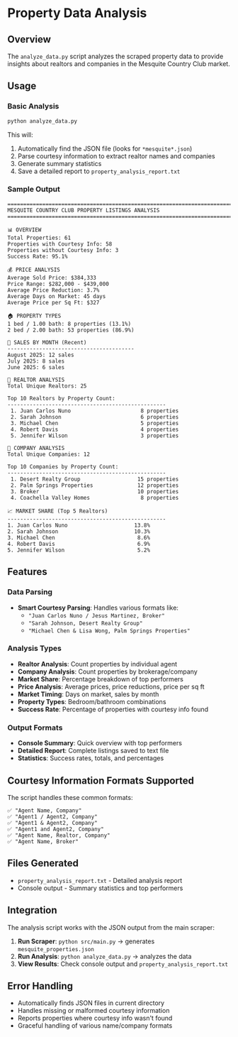 # Property Data Analysis

## Overview

The `analyze_data.py` script analyzes the scraped property data to provide insights about realtors and companies in the Mesquite Country Club market.

## Usage

### Basic Analysis
```bash
python analyze_data.py
```

This will:
1. Automatically find the JSON file (looks for `*mesquite*.json`)
2. Parse courtesy information to extract realtor names and companies
3. Generate summary statistics
4. Save a detailed report to `property_analysis_report.txt`

### Sample Output

```
================================================================================
MESQUITE COUNTRY CLUB PROPERTY LISTINGS ANALYSIS
================================================================================

📊 OVERVIEW
Total Properties: 61
Properties with Courtesy Info: 58
Properties without Courtesy Info: 3
Success Rate: 95.1%

💰 PRICE ANALYSIS
Average Sold Price: $384,333
Price Range: $282,000 - $439,000
Average Price Reduction: 3.7%
Average Days on Market: 45 days
Average Price per Sq Ft: $327

🏠 PROPERTY TYPES
1 bed / 1.00 bath: 8 properties (13.1%)
2 bed / 2.00 bath: 53 properties (86.9%)

📅 SALES BY MONTH (Recent)
----------------------------------------
August 2025: 12 sales
July 2025: 8 sales
June 2025: 6 sales

👥 REALTOR ANALYSIS
Total Unique Realtors: 25

Top 10 Realtors by Property Count:
--------------------------------------------------
 1. Juan Carlos Nuno                      8 properties
 2. Sarah Johnson                         6 properties
 3. Michael Chen                          5 properties
 4. Robert Davis                          4 properties
 5. Jennifer Wilson                       3 properties

🏢 COMPANY ANALYSIS
Total Unique Companies: 12

Top 10 Companies by Property Count:
--------------------------------------------------
 1. Desert Realty Group                  15 properties
 2. Palm Springs Properties              12 properties
 3. Broker                               10 properties
 4. Coachella Valley Homes                8 properties

📈 MARKET SHARE (Top 5 Realtors)
--------------------------------------------------
1. Juan Carlos Nuno                     13.8%
2. Sarah Johnson                        10.3%
3. Michael Chen                          8.6%
4. Robert Davis                          6.9%
5. Jennifer Wilson                       5.2%
```

## Features

### Data Parsing
- **Smart Courtesy Parsing**: Handles various formats like:
  - `"Juan Carlos Nuno / Jesus Martinez, Broker"`
  - `"Sarah Johnson, Desert Realty Group"`
  - `"Michael Chen & Lisa Wong, Palm Springs Properties"`

### Analysis Types
- **Realtor Analysis**: Count properties by individual agent
- **Company Analysis**: Count properties by brokerage/company
- **Market Share**: Percentage breakdown of top performers
- **Price Analysis**: Average prices, price reductions, price per sq ft
- **Market Timing**: Days on market, sales by month
- **Property Types**: Bedroom/bathroom combinations
- **Success Rate**: Percentage of properties with courtesy info found

### Output Formats
- **Console Summary**: Quick overview with top performers
- **Detailed Report**: Complete listings saved to text file
- **Statistics**: Success rates, totals, and percentages

## Courtesy Information Formats Supported

The script handles these common formats:

```
✅ "Agent Name, Company"
✅ "Agent1 / Agent2, Company"  
✅ "Agent1 & Agent2, Company"
✅ "Agent1 and Agent2, Company"
✅ "Agent Name, Realtor, Company"
✅ "Agent Name, Broker"
```

## Files Generated

- `property_analysis_report.txt` - Detailed analysis report
- Console output - Summary statistics and top performers

## Integration

The analysis script works with the JSON output from the main scraper:

1. **Run Scraper**: `python src/main.py` → generates `mesquite_properties.json`
2. **Run Analysis**: `python analyze_data.py` → analyzes the data
3. **View Results**: Check console output and `property_analysis_report.txt`

## Error Handling

- Automatically finds JSON files in current directory
- Handles missing or malformed courtesy information
- Reports properties where courtesy info wasn't found
- Graceful handling of various name/company formats